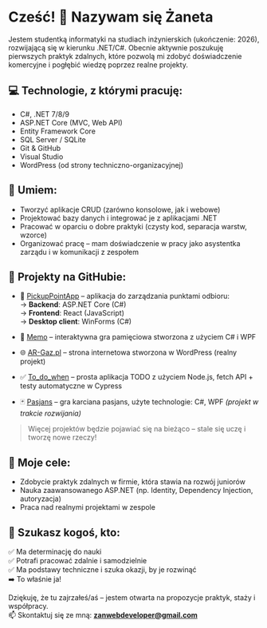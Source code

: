 # Cześć! 👋 Nazywam się Żaneta

Jestem studentką informatyki na studiach inżynierskich (ukończenie: 2026), rozwijającą się w kierunku .NET/C#. Obecnie aktywnie poszukuję pierwszych praktyk zdalnych, 
które pozwolą mi zdobyć doświadczenie komercyjne i pogłębić wiedzę poprzez realne projekty.

## 💻 Technologie, z którymi pracuję:
- C#, .NET 7/8/9
- ASP.NET Core (MVC, Web API)
- Entity Framework Core
- SQL Server / SQLite
- Git & GitHub
- Visual Studio
- WordPress (od strony techniczno-organizacyjnej)

## 🧠 Umiem:
- Tworzyć aplikacje CRUD (zarówno konsolowe, jak i webowe)
- Projektować bazy danych i integrować je z aplikacjami .NET
- Pracować w oparciu o dobre praktyki (czysty kod, separacja warstw, wzorce)
- Organizować pracę – mam doświadczenie w pracy jako asystentka zarządu i w komunikacji z zespołem

## 🚀 Projekty na GitHubie:

- 🎯 [PickupPointApp](https://github.com/ZanetaBor/PickupPointApp) – aplikacja do zarządzania punktami odbioru:  
  → **Backend**: ASP.NET Core (C#)  
  → **Frontend**: React (JavaScript)  
  → **Desktop client**: WinForms (C#)

- 🧠 [Memo](https://github.com/ZanetaBor/Memo) – interaktywna gra pamięciowa stworzona z użyciem C# i WPF

- 🌐 [AR-Gaz.pl](https://ar-gaz.pl) – strona internetowa stworzona w WordPress (realny projekt)

- ✅ [To_do_when](https://github.com/ZanetaBor/To_do_when) – prosta aplikacja TODO z użyciem Node.js, fetch API + testy automatyczne w Cypress

- 🃏 [Pasjans](https://github.com/ZanetaBor/pasjans) – gra karciana pasjans, użyte technologie: C#, WPF *(projekt w trakcie rozwijania)*


> Więcej projektów będzie pojawiać się na bieżąco – stale się uczę i tworzę nowe rzeczy!

## 🎯 Moje cele:
- Zdobycie praktyk zdalnych w firmie, która stawia na rozwój juniorów
- Nauka zaawansowanego ASP.NET (np. Identity, Dependency Injection, autoryzacja)
- Praca nad realnymi projektami w zespole

## 🤝 Szukasz kogoś, kto:
✅ Ma determinację do nauki  
✅ Potrafi pracować zdalnie i samodzielnie  
✅ Ma podstawy techniczne i szuka okazji, by je rozwinąć  
➡️ To właśnie ja!  

Dziękuję, że tu zajrzałeś/aś – jestem otwarta na propozycje praktyk, staży i współpracy.  
📫 Skontaktuj się ze mną: **zanwebdeveloper@gmail.com**  


